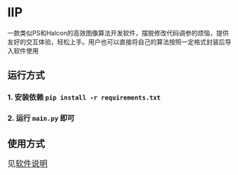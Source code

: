 # IIP
一款类似PS和Halcon的高效图像算法开发软件，摆脱修改代码调参的烦恼，提供友好的交互体验，轻松上手。用户也可以直接将自己的算法按照一定格式封装后导入软件使用

## 运行方式

### 1. 安装依赖  `pip install -r requirements.txt`

### 2. 运行 `main.py` 即可

## 使用方式

<font size=4>见[软件说明](http://t.csdnimg.cn/9Y2bd)